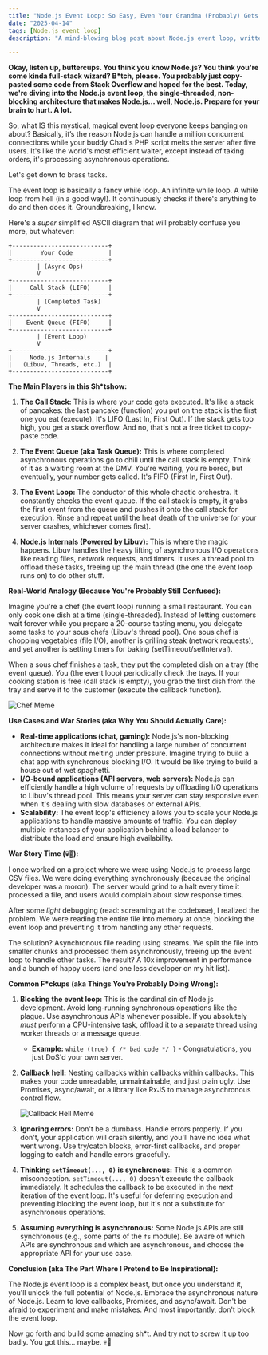 ```yaml
---
title: "Node.js Event Loop: So Easy, Even Your Grandma (Probably) Gets It (💀🙏)"
date: "2025-04-14"
tags: [Node.js event loop]
description: "A mind-blowing blog post about Node.js event loop, written for chaotic Gen Z engineers who'd rather be doomscrolling."

---
```


**Okay, listen up, buttercups. You think you know Node.js? You think you're some kinda full-stack wizard? B*tch, please. You probably just copy-pasted some code from Stack Overflow and hoped for the best. Today, we're diving into the Node.js event loop, the single-threaded, non-blocking architecture that makes Node.js... well, Node.js. Prepare for your brain to hurt. A lot.**

So, what IS this mystical, magical event loop everyone keeps banging on about? Basically, it’s the reason Node.js can handle a million concurrent connections while your buddy Chad's PHP script melts the server after five users. It's like the world's most efficient waiter, except instead of taking orders, it's processing asynchronous operations.

Let's get down to brass tacks.

The event loop is basically a fancy while loop. An infinite while loop. A while loop from hell (in a good way!). It continuously checks if there's anything to do and then does it. Groundbreaking, I know.

Here's a *super* simplified ASCII diagram that will probably confuse you more, but whatever:

```
+---------------------------+
|        Your Code          |
+---------------------------+
        | (Async Ops)
        V
+---------------------------+
|     Call Stack (LIFO)     |
+---------------------------+
        | (Completed Task)
        V
+---------------------------+
|    Event Queue (FIFO)     |
+---------------------------+
        | (Event Loop)
        V
+---------------------------+
|     Node.js Internals    |
|   (Libuv, Threads, etc.)  |
+---------------------------+
```

**The Main Players in this Sh*tshow:**

1.  **The Call Stack:** This is where your code gets executed. It's like a stack of pancakes: the last pancake (function) you put on the stack is the first one you eat (execute). It's LIFO (Last In, First Out). If the stack gets too high, you get a stack overflow. And no, that's not a free ticket to copy-paste code.

2.  **The Event Queue (aka Task Queue):** This is where completed asynchronous operations go to chill until the call stack is empty. Think of it as a waiting room at the DMV. You're waiting, you're bored, but eventually, your number gets called. It's FIFO (First In, First Out).

3.  **The Event Loop:** The conductor of this whole chaotic orchestra. It constantly checks the event queue. If the call stack is empty, it grabs the first event from the queue and pushes it onto the call stack for execution. Rinse and repeat until the heat death of the universe (or your server crashes, whichever comes first).

4.  **Node.js Internals (Powered by Libuv):** This is where the magic happens. Libuv handles the heavy lifting of asynchronous I/O operations like reading files, network requests, and timers. It uses a thread pool to offload these tasks, freeing up the main thread (the one the event loop runs on) to do other stuff.

**Real-World Analogy (Because You're Probably Still Confused):**

Imagine you're a chef (the event loop) running a small restaurant. You can only cook one dish at a time (single-threaded). Instead of letting customers wait forever while you prepare a 20-course tasting menu, you delegate some tasks to your sous chefs (Libuv's thread pool). One sous chef is chopping vegetables (file I/O), another is grilling steak (network requests), and yet another is setting timers for baking (setTimeout/setInterval).

When a sous chef finishes a task, they put the completed dish on a tray (the event queue). You (the event loop) periodically check the trays. If your cooking station is free (call stack is empty), you grab the first dish from the tray and serve it to the customer (execute the callback function).

![Chef Meme](https://i.kym-cdn.com/photos/images/newsfeed/001/247/344/282.jpg)

**Use Cases and War Stories (aka Why You Should Actually Care):**

*   **Real-time applications (chat, gaming):** Node.js's non-blocking architecture makes it ideal for handling a large number of concurrent connections without melting under pressure. Imagine trying to build a chat app with synchronous blocking I/O. It would be like trying to build a house out of wet spaghetti.
*   **I/O-bound applications (API servers, web servers):** Node.js can efficiently handle a high volume of requests by offloading I/O operations to Libuv's thread pool. This means your server can stay responsive even when it's dealing with slow databases or external APIs.
*   **Scalability:** The event loop's efficiency allows you to scale your Node.js applications to handle massive amounts of traffic. You can deploy multiple instances of your application behind a load balancer to distribute the load and ensure high availability.

**War Story Time (💀🙏):**

I once worked on a project where we were using Node.js to process large CSV files. We were doing everything synchronously (because the original developer was a moron). The server would grind to a halt every time it processed a file, and users would complain about slow response times.

After some *light* debugging (read: screaming at the codebase), I realized the problem. We were reading the entire file into memory at once, blocking the event loop and preventing it from handling any other requests.

The solution? Asynchronous file reading using streams. We split the file into smaller chunks and processed them asynchronously, freeing up the event loop to handle other tasks. The result? A 10x improvement in performance and a bunch of happy users (and one less developer on my hit list).

**Common F\*ckups (aka Things You're Probably Doing Wrong):**

1.  **Blocking the event loop:** This is the cardinal sin of Node.js development. Avoid long-running synchronous operations like the plague. Use asynchronous APIs whenever possible. If you absolutely *must* perform a CPU-intensive task, offload it to a separate thread using worker threads or a message queue.
    *   **Example:** `while (true) { /* bad code */ }` - Congratulations, you just DoS'd your own server.

2.  **Callback hell:** Nesting callbacks within callbacks within callbacks. This makes your code unreadable, unmaintainable, and just plain ugly. Use Promises, async/await, or a library like RxJS to manage asynchronous control flow.

    ![Callback Hell Meme](https://miro.medium.com/max/1400/1*kF0JTy1UspwU94QzB0l3jw.jpeg)

3.  **Ignoring errors:** Don't be a dumbass. Handle errors properly. If you don't, your application will crash silently, and you'll have no idea what went wrong. Use try/catch blocks, error-first callbacks, and proper logging to catch and handle errors gracefully.

4.  **Thinking `setTimeout(..., 0)` is synchronous:** This is a common misconception. `setTimeout(..., 0)` doesn't execute the callback immediately. It schedules the callback to be executed in the *next* iteration of the event loop. It's useful for deferring execution and preventing blocking the event loop, but it's not a substitute for asynchronous operations.

5.  **Assuming everything is asynchronous:** Some Node.js APIs are still synchronous (e.g., some parts of the `fs` module). Be aware of which APIs are synchronous and which are asynchronous, and choose the appropriate API for your use case.

**Conclusion (aka The Part Where I Pretend to Be Inspirational):**

The Node.js event loop is a complex beast, but once you understand it, you'll unlock the full potential of Node.js. Embrace the asynchronous nature of Node.js. Learn to love callbacks, Promises, and async/await. Don't be afraid to experiment and make mistakes. And most importantly, don't block the event loop.

Now go forth and build some amazing sh\*t. And try not to screw it up too badly. You got this... maybe. 💀🙏
